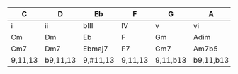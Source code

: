 |C|D|Eb|F|G|A|Bb|
|-|-|-|-|-|-|-| 
|i|ii|bIII|IV|v|vi|bVII|
|Cm|Dm|Eb|F|Gm|Adim|Bb|
|Cm7|Dm7|Ebmaj7|F7|Gm7|Am7b5|Bbmaj7|
| 9,11,13 | b9,11,13 | 9,#11,13 | 9,11,13 | 9,11,b13 | b9,11,b13 | 9,11,13

